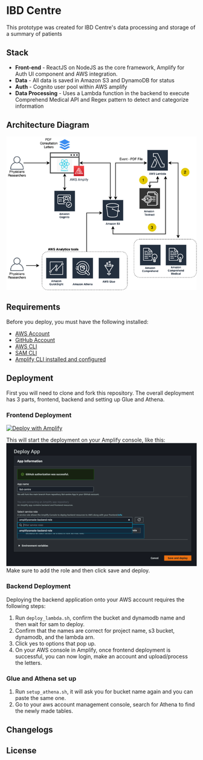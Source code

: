 # IBD Centre
This prototype was created for IBD Centre's data processing and storage of a summary of patients
## Stack

* **Front-end** - ReactJS on NodeJS as the core framework, Amplify for Auth UI component and AWS integration.
* **Data** - All data is saved in Amazon S3 and DynamoDB for status
* **Auth** - Cognito user pool within AWS amplify
* **Data Processing** - Uses a Lambda function in the backend to execute Comprehend Medical API and Regex pattern to detect and categorize information 
 
## Architecture Diagram
![alt text](./docs/IBD.png)

## Requirements
Before you deploy, you must have the following installed:
*  [AWS Account](https://aws.amazon.com/account/) 
*  [GitHub Account](https://github.com/) 
*  [AWS CLI](https://aws.amazon.com/cli/) 
*  [SAM CLI](https://docs.aws.amazon.com/serverless-application-model/latest/developerguide/serverless-sam-cli-install.html) 
*  [Amplify CLI installed and configured](https://aws-amplify.github.io/docs/cli-toolchain/quickstart#quickstart) 

## Deployment
First you will need to clone and fork this repository. The overall deployment has 3 parts, frontend, backend and setting up Glue and Athena.
### Frontend Deployment
[![Deploy with Amplify](https://oneclick.amplifyapp.com/button.svg)](https://console.aws.amazon.com/amplify/home#/deploy?repo=https://github.com/UBC-CIC/ibd-centre)

This will start the deployment on your Amplify console, like this:
![alt text](./docs/amplify.png)
Make sure to add the role and then click save and deploy.

### Backend Deployment
Deploying the backend application onto your AWS account requires the following steps:

1. Run `deploy_lambda.sh`, confirm the bucket and dynamodb name and then wait for sam to deploy.
2. Confirm that the names are correct for project name, s3 bucket, dynamodb, and the lambda arn.
3. Click yes to options that pop up.
4. On your AWS console in Amplify, once frontend deployment is successful, you can now login, make an account and upload/process the letters.

### Glue and Athena set up

1. Run `setup_athena.sh`, it will ask you for bucket name again and you can paste the same one. 
2. Go to your aws account management console, search for Athena to find the newly made tables.

## Changelogs

## License 

